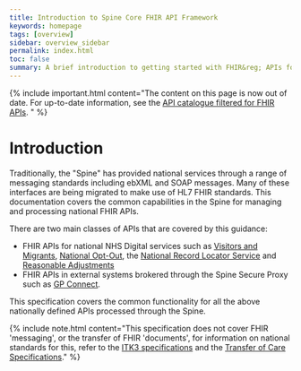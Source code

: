 ```yaml
---
title: Introduction to Spine Core FHIR API Framework
keywords: homepage
tags: [overview]
sidebar: overview_sidebar
permalink: index.html
toc: false
summary: A brief introduction to getting started with FHIR&reg; APIs for national Spine services.
---
```


{% include important.html content="The content on this page is now out of date.  For up-to-date information, see the [API catalogue filtered for FHIR APIs](https://digital.nhs.uk/developer/api-catalogue?filter=fhir). " %}

# Introduction #

Traditionally, the "Spine" has provided national services through a range of messaging standards including ebXML and SOAP messages. Many of these interfaces are being migrated to make use of HL7 FHIR standards. This documentation covers the common capabilities in the Spine for managing and processing national FHIR APIs.

There are two main classes of APIs that are covered by this guidance:

- FHIR APIs for national NHS Digital services such as [Visitors and Migrants](http://developer.nhs.uk/apis/vandm), [National Opt-Out](), the [National Record Locator Service](https://developer.nhs.uk/apis/nrls/) and [Reasonable Adjustments](https://developer.nhs.uk/apis/reasonable-adjustments/)
- FHIR APIs in external systems brokered through the Spine Secure Proxy such as [GP Connect](https://developer.nhs.uk/apis/gpconnect/).

This specification covers the common functionality for all the above nationally defined APIs processed through the Spine.

{% include note.html content="This specification does not cover FHIR 'messaging', or the transfer of FHIR 'documents', for information on national standards for this, refer to the [ITK3 specifications](https://nhsconnect.github.io/ITK3-FHIR-Messaging-Distribution/) and the [Transfer of Care Specifications](https://developer.nhs.uk/transfer-care-specification-versions/)." %}

